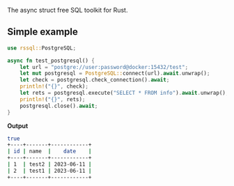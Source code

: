 The async struct free SQL toolkit for Rust.

## Simple example

```rust
use rssql::PostgreSQL;

async fn test_postgresql() {
    let url = "postgre://user:password@docker:15432/test";
    let mut postgresql = PostgreSQL::connect(url).await.unwrap();
    let check = postgresql.check_connection().await;
    println!("{}", check);
    let rets = postgresql.execute("SELECT * FROM info").await.unwrap();
    println!("{}", rets);
    postgresql.close().await;
}
```

**Output**
```bash
true
+----+-------+------------+
| id | name  |    date    |
+----+-------+------------+
| 1  | test2 | 2023-06-11 |
| 2  | test1 | 2023-06-11 |
+----+-------+------------+
```
